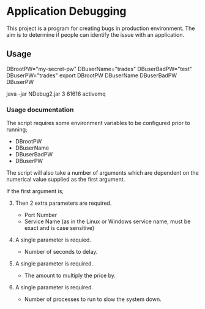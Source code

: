 # Application Debugging

This project is a program for creating bugs in production environment.  The aim is to determine if people can identify the issue with an application.

## Usage

DBrootPW="my-secret-pw"
DBuserName="trades"
DBuserBadPW="test"
DBuserPW="trades"
export DBrootPW DBuserName DBuserBadPW DBuserPW

java -jar NDebug2.jar 3 61616 activemq

### Usage documentation

The script requires some environment variables to be configured prior to running;

* DBrootPW
* DBuserName
* DBuserBadPW
* DBuserPW

The script will also take a number of arguments which are dependent on the numerical value supplied as the first argument.

If the first argument is;

3. Then 2 extra parameters are required.
   * Port Number
   * Service Name (as in the Linux or Windows service name, must be exact and is case sensitive)

4. A single parameter is requied.
   * Number of seconds to delay.

7. A single parameter is required.
   * The amount to multiply the price by.

8. A single parameter is required.
   * Number of processes to run to slow the system down.
